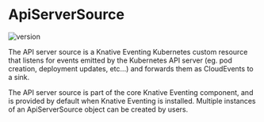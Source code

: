 # ApiServerSource

![version](https://img.shields.io/badge/API_Version-v1-green?style=flat-square)

The API server source is a Knative Eventing Kubernetes custom resource that listens for events emitted by the
Kubernetes API server (eg. pod creation, deployment updates, etc...) and forwards them as CloudEvents to a sink.

The API server source is part of the core Knative Eventing component, and is provided by default when Knative Eventing is installed. Multiple instances of an ApiServerSource object can be created by users.
